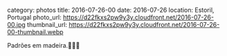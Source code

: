 category: photos 
title: 2016-07-26-00
date: 2016-07-26
location: Estoril, Portugal
photo_url: https://d22fkxs2pw9y3y.cloudfront.net/2016-07-26-00.jpg
thumbnail_url: https://d22fkxs2pw9y3y.cloudfront.net/2016-07-26-00-thumbnail.webp

Padrões em madeira.👟👞👡   